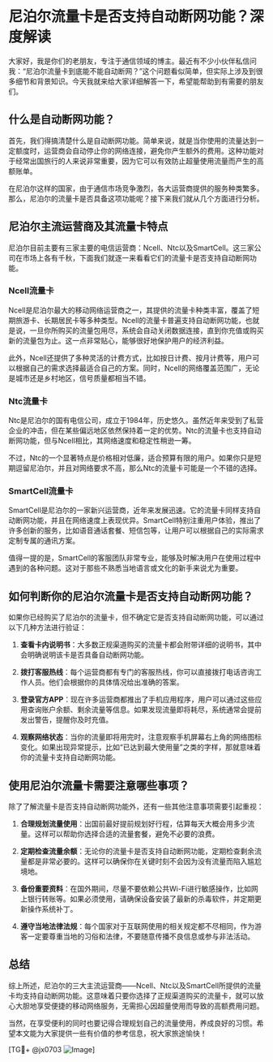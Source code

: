 # 尼泊尔流量卡是否支持自动断网功能？深度解读

大家好，我是你们的老朋友，专注于通信领域的博主。最近有不少小伙伴私信问我：“尼泊尔流量卡到底能不能自动断网？”这个问题看似简单，但实际上涉及到很多细节和背景知识。今天我就来给大家详细解答一下，希望能帮助到有需要的朋友们。

## 什么是自动断网功能？

首先，我们得搞清楚什么是自动断网功能。简单来说，就是当你使用的流量达到一定额度时，运营商会自动停止你的网络连接，避免你产生额外的费用。这种功能对于经常出国旅行的人来说非常重要，因为它可以有效防止超量使用流量而产生的高额账单。

在尼泊尔这样的国家，由于通信市场竞争激烈，各大运营商提供的服务种类繁多。那么，尼泊尔的流量卡是否具备这项功能呢？接下来我们就从几个方面进行分析。

## 尼泊尔主流运营商及其流量卡特点

尼泊尔目前主要有三家主要的电信运营商：Ncell、Ntc以及SmartCell。这三家公司在市场上各有千秋，下面我们就逐一来看看它们的流量卡是否支持自动断网功能。

### Ncell流量卡

Ncell是尼泊尔最大的移动网络运营商之一，其提供的流量卡种类丰富，覆盖了短期旅游卡、长期居民卡等多种类型。Ncell的流量卡普遍支持自动断网功能，也就是说，一旦你所购买的流量包用尽，系统会自动关闭数据连接，直到你充值或购买新的流量包为止。这一点非常贴心，能够很好地保护用户的经济利益。

此外，Ncell还提供了多种灵活的计费方式，比如按日计费、按月计费等，用户可以根据自己的需求选择最适合自己的方案。同时，Ncell的网络覆盖范围广，无论是城市还是乡村地区，信号质量都相当不错。

### Ntc流量卡

Ntc是尼泊尔的国有电信公司，成立于1984年，历史悠久。虽然近年来受到了私营企业的冲击，但在某些偏远地区依然保持着一定的优势。Ntc的流量卡也支持自动断网功能，但与Ncell相比，其网络速度和稳定性稍逊一筹。

不过，Ntc的一个显著特点是价格相对低廉，适合预算有限的用户。如果你只是短期逗留尼泊尔，并且对网络要求不高，那么Ntc的流量卡可能是一个不错的选择。

### SmartCell流量卡

SmartCell是尼泊尔的一家新兴运营商，近年来发展迅速。它的流量卡同样支持自动断网功能，并且在网络速度上表现优异。SmartCell特别注重用户体验，推出了许多创新的服务，比如语音通话套餐、短信包等，让用户可以根据自己的实际需求定制专属的通讯方案。

值得一提的是，SmartCell的客服团队非常专业，能够及时解决用户在使用过程中遇到的各种问题。这对于那些不熟悉当地语言或文化的新手来说尤为重要。

## 如何判断你的尼泊尔流量卡是否支持自动断网功能？

如果你已经购买了尼泊尔的流量卡，但不确定它是否支持自动断网功能，可以通过以下几种方法进行验证：

1. **查看卡内说明书**：大多数正规渠道购买的流量卡都会附带详细的说明书，其中会明确说明该卡是否具备自动断网功能。

2. **拨打客服热线**：每个运营商都有专门的客服热线，你可以直接拨打电话咨询工作人员。他们会根据你的具体情况给出准确的答案。

3. **登录官方APP**：现在许多运营商都推出了手机应用程序，用户可以通过这些应用查询账户余额、剩余流量等信息。如果发现流量即将耗尽，系统通常会提前发出警告，提醒你及时充值。

4. **观察网络状态**：当你的流量即将用完时，注意观察手机屏幕右上角的网络图标变化。如果出现异常提示，比如“已达到最大使用量”之类的字样，那就意味着你的流量卡支持自动断网功能。

## 使用尼泊尔流量卡需要注意哪些事项？

除了了解流量卡是否支持自动断网功能外，还有一些其他注意事项需要引起重视：

1. **合理规划流量使用**：出国前最好提前规划好行程，估算每天大概会用多少流量。这样可以帮助你选择合适的流量套餐，避免不必要的浪费。

2. **定期检查流量余额**：无论你的流量卡是否支持自动断网功能，定期检查剩余流量都是非常必要的。这样可以确保你在关键时刻不会因为没有流量而陷入尴尬境地。

3. **备份重要资料**：在国外期间，尽量不要依赖公共Wi-Fi进行敏感操作，比如网上银行转账等。如果必须使用，请确保设备安装了最新的杀毒软件，并定期更新操作系统补丁。

4. **遵守当地法律法规**：每个国家对于互联网使用的相关规定都不尽相同，作为游客一定要尊重当地的习俗和法律，不要随意传播不良信息或参与非法活动。

## 总结

综上所述，尼泊尔的三大主流运营商——Ncell、Ntc以及SmartCell所提供的流量卡均支持自动断网功能。这意味着只要你选择了正规渠道购买的流量卡，就可以放心大胆地享受便捷的移动网络服务，无需担心因超量使用而导致的高额费用问题。

当然，在享受便利的同时也要记得合理规划自己的流量使用，养成良好的习惯。希望本文能为大家提供一些有价值的参考信息，祝大家旅途愉快！

[TG💪+ @jx0703 ![Image](https://github.com/user-attachments/assets/dbca1d08-cadb-493c-b0ec-ad6f7a83f270)]